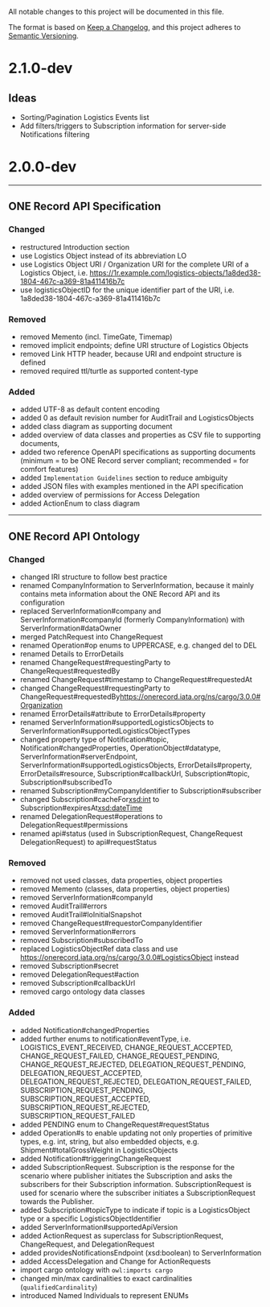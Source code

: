 All notable changes to this project will be documented in this file.

The format is based on [Keep a Changelog](https://keepachangelog.com/en/1.0.0/),
and this project adheres to [Semantic Versioning](https://semver.org/spec/v2.0.0.html).

# 2.1.0-dev

## Ideas
- Sorting/Pagination Logistics Events list
- Add filters/triggers to Subscription information for server-side Notifications filtering


# 2.0.0-dev

---

## ONE Record API Specification

### Changed

- restructured Introduction section
- use Logistics Object instead of its abbreviation LO 
- use Logistics Object URI / Organization URI for the complete URI of a Logistics Object, i.e. https://1r.example.com/logistics-objects/1a8ded38-1804-467c-a369-81a411416b7c
- use logisticsObjectID for the unique identifier part of the URI, i.e. 1a8ded38-1804-467c-a369-81a411416b7c

### Removed

- removed Memento (incl. TimeGate, Timemap)
- removed implicit endpoints; define URI structure of Logistics Objects
- removed Link HTTP header, because URI and endpoint structure is defined
- removed required ttl/turtle as supported content-type

  
### Added

- added UTF-8 as default content encoding
- added 0 as default revision number for AuditTrail and LogisticsObjects
- added class diagram as supporting document
- added overview of data classes and properties as CSV file to supporting documents,
- added two reference OpenAPI specifications as supporting documents (minimum = to be ONE Record server compliant; recommended = for comfort features)
- added `Implementation Guidelines` section to reduce ambiguity
- added JSON files with examples mentioned in the API specification
- added overview of permissions for Access Delegation
- added ActionEnum to class diagram


---

## ONE Record API Ontology

### Changed 

- changed IRI structure to follow best practice
- renamed CompanyInformation to ServerInformation, because it mainly contains meta information about the ONE Record API and its configuration
- replaced ServerInformation#company and ServerInformation#companyId (formerly CompanyInformation) with ServerInformation#dataOwner
- merged PatchRequest into ChangeRequest
- renamed Operation#op enums to UPPERCASE, e.g. changed del to DEL
- renamed Details to ErrorDetails
- renamed ChangeRequest#requestingParty to ChangeRequest#requestedBy
- renamed ChangeRequest#timestamp to ChangeRequest#requestedAt
- changed ChangeRequest#requestingParty<Branch> to ChangeRequest#requestedBy<https://onerecord.iata.org/ns/cargo/3.0.0#Organization>
- renamed ErrorDetails#attribute to ErrorDetails#property
- renamed ServerInformation#supportedLogisticsObjects to ServerInformation#supportedLogisticsObjectTypes
- changed property type of Notification#topic, Notification#changedProperties, OperationObject#datatype, ServerInformation#serverEndpoint, ServerInformation#supportedLogisticsObjects, ErrorDetails#property, ErrorDetails#resource, Subscription#callbackUrl, Subscription#topic, Subscription#subscribedTo
- renamed Subscription#myCompanyIdentifier to Subscription#subscriber
- changed Subscription#cacheFor<xsd:int> to Subscription#expiresAt<xsd:dateTime>
- renamed DelegationRequest#operations to DelegationRequest#permissions
- renamed api#status (used in SubscriptionRequest, ChangeRequest DelegationRequest) to api#requestStatus


### Removed

- removed not used classes, data properties, object properties
- removed Memento (classes, data properties, object properties)
- removed ServerInformation#companyId
- removed AuditTrail#errors
- removed AuditTrail#loInitialSnapshot
- removed ChangeRequest#requestorCompanyIdentifier
- removed ServerInformation#errors
- removed Subscription#subscribedTo
- replaced LogisticsObjectRef data class and use https://onerecord.iata.org/ns/cargo/3.0.0#LogisticsObject instead
- removed Subscription#secret
- removed DelegationRequest#action
- removed Subscription#callbackUrl
- removed cargo ontology data classes

### Added

- added Notification#changedProperties
- added further enums to notification#eventType, i.e. LOGISTICS_EVENT_RECEIVED, CHANGE_REQUEST_ACCEPTED, CHANGE_REQUEST_FAILED, CHANGE_REQUEST_PENDING, CHANGE_REQUEST_REJECTED, DELEGATION_REQUEST_PENDING, DELEGATION_REQUEST_ACCEPTED, DELEGATION_REQUEST_REJECTED, DELEGATION_REQUEST_FAILED, SUBSCRIPTION_REQUEST_PENDING, SUBSCRIPTION_REQUEST_ACCEPTED, SUBSCRIPTION_REQUEST_REJECTED, SUBSCRIPTION_REQUEST_FAILED
- added PENDING enum to ChangeRequest#requestStatus
- added Operation#s to enable updating not only properties of primitive types, e.g. int, string, but also embedded objects, e.g. Shipment#totalGrossWeight<Value> in LogisticsObjects
- added Notification#triggeringChangeRequest
- added SubscriptionRequest. Subscription is the response for the scenario where publisher initiates the Subscription and asks the subscribers for their Subscription information. SubscriptionRequest is used for scenario where the subscriber initiates a SubscriptionRequest towards the Publisher.
- added Subscription#topicType to indicate if topic is a LogisticsObject type or a specific LogisticsObjectIdentifier
- added ServerInformation#supportedApiVersion
- added ActionRequest as superclass for SubscriptionRequest, ChangeRequest, and DelegationRequest
- added providesNotificationsEndpoint (xsd:boolean) to ServerInformation
- added AccessDelegation and Change for ActionRequests
- import cargo ontology with `owl:imports cargo`
- changed min/max cardinalities to exact cardinalities (`qualifiedCardinality`)
- introduced Named Individuals to represent ENUMs